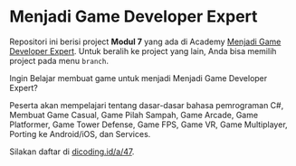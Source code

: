 # Menjadi Game Developer Expert
Repositori ini berisi project **Modul 7** yang ada di Academy [Menjadi Game Developer Expert][menjadi-game-developer-expert]. Untuk beralih ke project yang lain, Anda bisa memilih project pada menu `branch`.

Ingin Belajar membuat game untuk menjadi Menjadi Game Developer Expert?

Peserta akan mempelajari tentang dasar-dasar bahasa pemrograman C#, Membuat Game Casual, Game Pilah Sampah, Game Arcade, Game Platformer, Game Tower Defense, Game FPS, Game VR, Game Multiplayer, Porting ke Android/iOS, dan Services.

Silakan daftar di [dicoding.id/a/47][menjadi-game-developer-expert].

[menjadi-game-developer-expert]: https://www.dicoding.com/academies/47/
